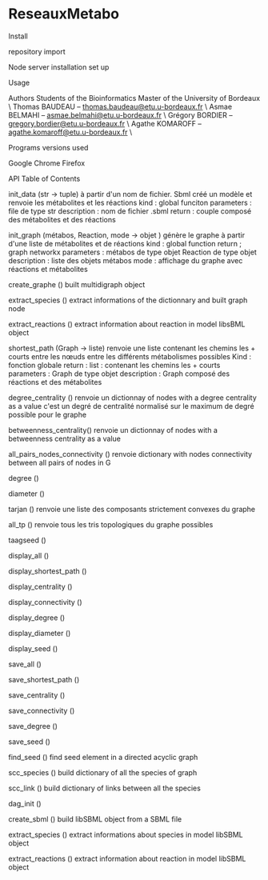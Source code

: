 # ReseauxMetabo

Install 

repository import 

Node server installation  set up 


Usage 


Authors
Students of the Bioinformatics Master of the University of Bordeaux \\
Thomas BAUDEAU – thomas.baudeau@etu.u-bordeaux.fr \\
Asmae BELMAHI  –  asmae.belmahi@etu.u-bordeaux.fr \\
Grégory BORDIER – gregory.bordier@etu.u-bordeaux.fr \\
Agathe KOMAROFF – agathe.komaroff@etu.u-bordeaux.fr \\


Programs versions used 

Google Chrome 
Firefox 

API
Table of Contents 

init_data (str → tuple) 
	à partir d'un nom de fichier. Sbml créé un modèle et renvoie les métabolites et les réactions 
kind : global funciton 
parameters : file de type str 
description : nom de fichier .sbml
return : couple composé des métabolites et des réactions 

init_graph (métabos, Reaction, mode → objet ) 
	génère le graphe à partir d'une liste de métabolites et de réactions 
kind : global function 
return ; graph networkx 
parameters : métabos de type objet
Reaction de type objet
description : liste des objets métabos
mode : affichage du graphe avec réactions et métabolites 

create_graphe () 
	built multidigraph object

extract_species () 
	extract informations of the dictionnary and built graph node 

extract_reactions () 
	extract information about reaction in model libsBML object 


shortest_path (Graph → liste) 
	renvoie une liste contenant les chemins les + courts entre les nœuds entre les différents métabolismes possibles 
Kind : fonction globale 
return : list : contenant les chemins les + courts 
parameters : Graph de type objet 
description : Graph composé des réactions et des métabolites 

degree_centrality () 
	renvoie un dictionnay of nodes with a degree centrality as a value 
c'est un degré de centralité normalisé sur le maximum de degré possible pour le graphe

betweenness_centrality() 
	renvoie un dictionnay of nodes with a betweenness centrality as a value 

all_pairs_nodes_connectivity () 
	renvoie dictionary with nodes connectivity between all pairs of nodes in G

degree () 

diameter () 

tarjan () 
 	renvoie une liste des composants strictement convexes du graphe 

all_tp () 
	renvoie tous les tris topologiques du graphe possibles 

taagseed () 



display_all () 

display_shortest_path () 

display_centrality () 

display_connectivity () 

display_degree () 

display_diameter () 

display_seed () 

save_all () 

save_shortest_path () 

save_centrality () 

save_connectivity () 

save_degree () 

save_seed () 

find_seed ()
	find seed element in a directed acyclic graph

scc_species ()
	build dictionary of all the species of graph

scc_link ()
	build dictionary of links between all the species 

dag_init () 

create_sbml ()
	build libSBML object from a SBML file

extract_species ()
	extract informations about species in model libSBML object

extract_reactions () 
	extract information about reaction in model libSBML object 


